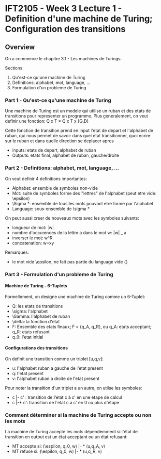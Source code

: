 # IFT2105 - Week 3 Lecture 1 - Definition d'une machine de Turing; Configuration des transitions

## Overview

On a commence le chapitre 3.1 - Les machines de Turings. 

Sections:
1. Qu'est-ce qu'une machine de Turing  
2. Definitions: alphabet, mot, language, ...  
3. Formulation d'un probleme de Turing

### Part 1 - Qu'est-ce qu'une machine de Turing  

Une machine de Turing est un modele qui utilise un ruban et des etats de 
transitions pour representer un programme. Plus generalement, on veut definir 
une fonction: Q x T = Q x T x {G,D}

Cette fonction de transition prend en input l'etat de depart et l'alphabet 
de ruban, qui nous permet de savoir dans quel etat transitionner, quoi ecrire 
sur le ruban et dans quelle direction se deplacer apres

- Inputs: etats de depart, alphabet de ruban 
- Outputs: etats final, alphabet de ruban, gauche/droite

### Part 2 - Definitions: alphabet, mot, language, ...  

On veut definir 4 definitions importantes:
- Alphabet: ensemble de symboles non-vide
- Mot: suite de symboles forme des "lettres" de l'alphabet (peut etre vide: \epsilon)
- \Sigma *: ensemble de tous les mots pouvant etre forme par l'alphabet
- Language: sous-ensemble de \sigma *

On peut aussi creer de nouveaux mots avec les symboles suivants:
- longueur de mot: |w|
- nombre d'occurences de la lettre a dans le mot w: |w| _ a
- inverser le mot: w^R
- concatenation: w=xy

Remarques:
- le mot vide \epsilon, ne fait pas partie du language vide {}

### Part 3 - Formulation d'un probleme de Turing

#### Machine de Turing - 6-Tuplets

Formellement, on designe une machine de Turing comme un 6-Tuplet:
- Q: les etats de transitions
- \sigma: l'alphabet
- \Gamma: l'alphabet de ruban
- \delta: la fonction d'etat
- F: Ensemble des etats finaux; F = {q_A, q_R}, ou q_A: etats acceptant; q_R: etats refusant
- q_0: l'etat initial

#### Configurations des transitions

On definit une transition comme un triplet [u,q,v]:
- u: l'alphabet ruban a gauche de l'etat present
- q: l'etat present
- v: l'alphabet ruban a droite de l'etat present

Pour noter la transition d'un triplet a un autre, on utilse les symboles:
- c |- c' : transition de l'etat c à c' en une étape de calcul
- c |-* c': transition de l'etat c à c' en 0 ou plus d'étape

### Comment déterminer si la machine de Turing accepte ou non les mots

La machine de Turing accepte les mots dépendemment si l'état de transition en 
output est un état acceptant ou un état refusant:  
- MT accepte si: (\espilon, q_0, w) |- * (u,q_A, v)
- MT refuse si: (\espilon, q_0, w) |- * (u,q_R, v)

